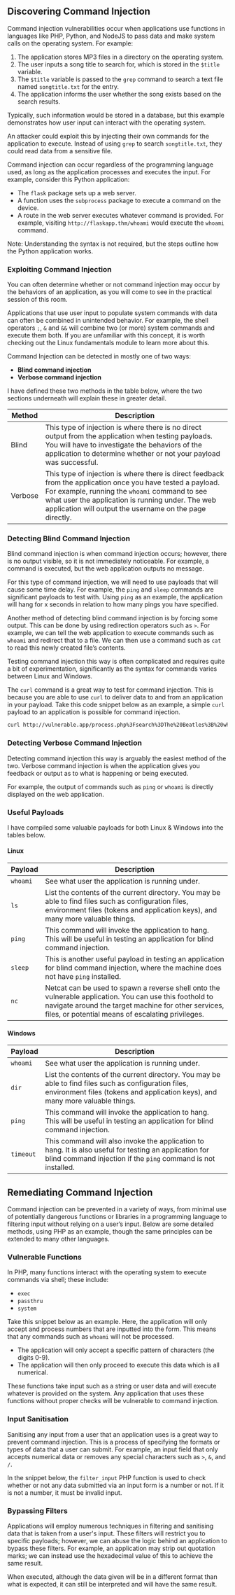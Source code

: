 ## Discovering Command Injection
Command injection vulnerabilities occur when applications use functions in languages like PHP, Python, and NodeJS to pass data and make system calls on the operating system. For example:

1. The application stores MP3 files in a directory on the operating system.
2. The user inputs a song title to search for, which is stored in the `$title` variable.
3. The `$title` variable is passed to the `grep` command to search a text file named `songtitle.txt` for the entry.
4. The application informs the user whether the song exists based on the search results.

Typically, such information would be stored in a database, but this example demonstrates how user input can interact with the operating system.

An attacker could exploit this by injecting their own commands for the application to execute. Instead of using `grep` to search `songtitle.txt`, they could read data from a sensitive file.

Command injection can occur regardless of the programming language used, as long as the application processes and executes the input. For example, consider this Python application:

- The `flask` package sets up a web server.
- A function uses the `subprocess` package to execute a command on the device.
- A route in the web server executes whatever command is provided. For example, visiting `http://flaskapp.thm/whoami` would execute the `whoami` command.

Note: Understanding the syntax is not required, but the steps outline how the Python application works.

### Exploiting Command Injection

You can often determine whether or not command injection may occur by the behaviors of an application, as you will come to see in the practical session of this room.

Applications that use user input to populate system commands with data can often be combined in unintended behavior. For example, the shell operators `;`, `&` and `&&` will combine two (or more) system commands and execute them both. If you are unfamiliar with this concept, it is worth checking out the Linux fundamentals module to learn more about this.

Command Injection can be detected in mostly one of two ways:

- **Blind command injection**
- **Verbose command injection**

I have defined these two methods in the table below, where the two sections underneath will explain these in greater detail.

| Method | Description |
|--------|-------------|
| Blind  | This type of injection is where there is no direct output from the application when testing payloads. You will have to investigate the behaviors of the application to determine whether or not your payload was successful. |
| Verbose| This type of injection is where there is direct feedback from the application once you have tested a payload. For example, running the `whoami` command to see what user the application is running under. The web application will output the username on the page directly. |

### Detecting Blind Command Injection

Blind command injection is when command injection occurs; however, there is no output visible, so it is not immediately noticeable. For example, a command is executed, but the web application outputs no message.

For this type of command injection, we will need to use payloads that will cause some time delay. For example, the `ping` and `sleep` commands are significant payloads to test with. Using `ping` as an example, the application will hang for x seconds in relation to how many pings you have specified.

Another method of detecting blind command injection is by forcing some output. This can be done by using redirection operators such as `>`. For example, we can tell the web application to execute commands such as `whoami` and redirect that to a file. We can then use a command such as `cat` to read this newly created file’s contents.

Testing command injection this way is often complicated and requires quite a bit of experimentation, significantly as the syntax for commands varies between Linux and Windows.

The `curl` command is a great way to test for command injection. This is because you are able to use `curl` to deliver data to and from an application in your payload. Take this code snippet below as an example, a simple `curl` payload to an application is possible for command injection.

```sh
curl http://vulnerable.app/process.php%3Fsearch%3DThe%20Beatles%3B%20whoami
```

### Detecting Verbose Command Injection

Detecting command injection this way is arguably the easiest method of the two. Verbose command injection is when the application gives you feedback or output as to what is happening or being executed.

For example, the output of commands such as `ping` or `whoami` is directly displayed on the web application.

### Useful Payloads

I have compiled some valuable payloads for both Linux & Windows into the tables below.

#### Linux

| Payload | Description |
|---------|-------------|
| `whoami` | See what user the application is running under. |
| `ls` | List the contents of the current directory. You may be able to find files such as configuration files, environment files (tokens and application keys), and many more valuable things. |
| `ping` | This command will invoke the application to hang. This will be useful in testing an application for blind command injection. |
| `sleep` | This is another useful payload in testing an application for blind command injection, where the machine does not have `ping` installed. |
| `nc` | Netcat can be used to spawn a reverse shell onto the vulnerable application. You can use this foothold to navigate around the target machine for other services, files, or potential means of escalating privileges. |

#### Windows

| Payload | Description |
|---------|-------------|
| `whoami` | See what user the application is running under. |
| `dir` | List the contents of the current directory. You may be able to find files such as configuration files, environment files (tokens and application keys), and many more valuable things. |
| `ping` | This command will invoke the application to hang. This will be useful in testing an application for blind command injection. |
| `timeout` | This command will also invoke the application to hang. It is also useful for testing an application for blind command injection if the `ping` command is not installed. |

## Remediating Command Injection

Command injection can be prevented in a variety of ways, from minimal use of potentially dangerous functions or libraries in a programming language to filtering input without relying on a user’s input. Below are some detailed methods, using PHP as an example, though the same principles can be extended to many other languages.

### Vulnerable Functions

In PHP, many functions interact with the operating system to execute commands via shell; these include:

- `exec`
- `passthru`
- `system`

Take this snippet below as an example. Here, the application will only accept and process numbers that are inputted into the form. This means that any commands such as `whoami` will not be processed.

- The application will only accept a specific pattern of characters (the digits 0-9).
- The application will then only proceed to execute this data which is all numerical.

These functions take input such as a string or user data and will execute whatever is provided on the system. Any application that uses these functions without proper checks will be vulnerable to command injection.

### Input Sanitisation

Sanitising any input from a user that an application uses is a great way to prevent command injection. This is a process of specifying the formats or types of data that a user can submit. For example, an input field that only accepts numerical data or removes any special characters such as `>`, `&`, and `/`.

In the snippet below, the `filter_input` PHP function is used to check whether or not any data submitted via an input form is a number or not. If it is not a number, it must be invalid input.

### Bypassing Filters

Applications will employ numerous techniques in filtering and sanitising data that is taken from a user's input. These filters will restrict you to specific payloads; however, we can abuse the logic behind an application to bypass these filters. For example, an application may strip out quotation marks; we can instead use the hexadecimal value of this to achieve the same result.

When executed, although the data given will be in a different format than what is expected, it can still be interpreted and will have the same result.
